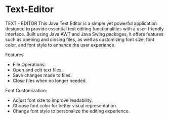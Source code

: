 # Text-Editor
TEXT - EDITOR
This Java Text Editor is a simple yet powerful application designed to provide essential text editing functionalities with a user-friendly interface. Built using Java AWT and Java Swing packages, it offers features such as opening and closing files, as well as customizing font size, font color, and font style to enhance the user experience.

Features
- File Operations:
- Open and edit text files.
- Save changes made to files.
- Close files when no longer needed.

Font Customization:
- Adjust font size to improve readability.
- Choose font color for better visual representation.
- Change font style to personalize the editing experience.

